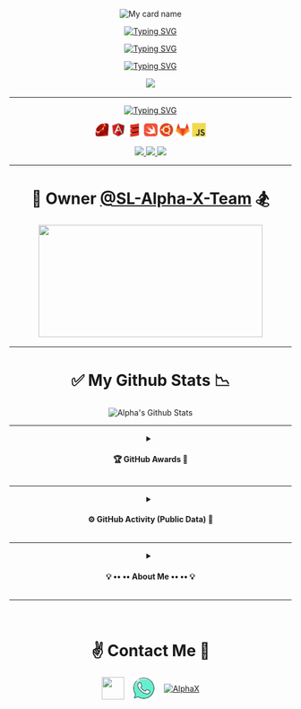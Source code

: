 <div align="center">

![My card name](https://cardivo.vercel.app/api?name=SL-Alpha-X&description=Newer+Give+Up+😏&image=https://telegra.ph/file/185c241c27145c2520a94.jpg?v=4&backgroundColor=#white&github=SL-Alpha-X&pattern=leaf&colorPattern=white)

<p align="center">
    <a href="https://github.com/SL-Alpha-X/SL-Alpha-X">
        <img
            src="https://readme-typing-svg.herokuapp.com?size=30&width=300&lines=Hello+Im+MALINDU"
            alt="Typing SVG"
        />
    </a>
</p>

<p align="center">
    <a href="https://github.com/SL-Alpha-X/SL-Alpha-X">
        <img
            src="https://readme-typing-svg.herokuapp.com?size=30&width=330&lines=Wlcm+To+My+Profile+🚀"
            alt="Typing SVG"
        />
    </a>
</p>

<p align="center">
    <a href="https://github.com/SL-Alpha-X/SL-Alpha-X">
        <img
            src="https://readme-typing-svg.herokuapp.com?size=28&width=495&lines=<Happy+New+Year+2022+!!!>"
            alt="Typing SVG"
        />
    </a>
</p>

<p align='center'>
  <a href="github.com/SL-Alpha-X" > <img src="https://c.tenor.com/lUFliafCu_MAAAAd/hello.gif"width="100" /> </a>
</p>

---

<p align="center">
    <a href="https://github.com/SL-Alpha-X/SL-Alpha-X">
        <img
            src="https://readme-typing-svg.herokuapp.com?size=35&width=400&lines=🌟+<+<+Alpha+>+>+🍁"
            alt="Typing SVG"
        />
    </a>
</p>

<p align="center">
<img src="https://raw.githubusercontent.com/devicons/devicon/master/icons/ruby/ruby-original.svg" width="25px" height="25px"/>
<img src="https://raw.githubusercontent.com/devicons/devicon/master/icons/angularjs/angularjs-original.svg" width="25px" height="25px"/>
<img src="https://raw.githubusercontent.com/devicons/devicon/master/icons/scala/scala-original.svg" width="25px" height="25px"/>
<img src="https://raw.githubusercontent.com/devicons/devicon/master/icons/swift/swift-original.svg" width="25px" height="25px"/>
<img src="https://raw.githubusercontent.com/devicons/devicon/master/icons/ubuntu/ubuntu-plain.svg" width="25px" height="25px"/>
<img src="https://raw.githubusercontent.com/devicons/devicon/master/icons/gitlab/gitlab-original.svg" width="25px" height="25px"/>
<img src="https://raw.githubusercontent.com/devicons/devicon/master/icons/javascript/javascript-original.svg" width="25px" height="25px"/>

<br>

<p align="center">
  <a href="https://github.com/SL-Alpha-X">
    <img src="https://komarev.com/ghpvc/?username=SL-Alpha-X&label=Profile%20views&color=ff69b4&label=Profile+Views&style=plastic">

  </a>
  <a href="https://github.com/SL-Alpha-X?tab=stars">
    <img src="https://img.shields.io/github/stars/SL-Alpha-X?color=ff69b4&label=Stargazers&style=plastic">

  </a>
  <a href="https://github.com/SL-Alpha-X?tab=followers">
    <img src="https://img.shields.io/github/followers/SL-Alpha-X?color=ff69b4&label=Followers&style=plastic">

  </a>
</p>

---

<h1 align="center"><b>💫 Owner <a href="https://github.com/SL-Alpha-X-Team">@SL-Alpha-X-Team</a> 🏂</b></h1>

<p align="center"> 
 <img src="https://adcy.io/wp-content/uploads/2020/04/anti-hacking.gif" height="200" width="400" />
</p>

---

<h1 align="center"><b>✅ My Github Stats 📉</b></h1>

<p align="center">
<img align="center" src="https://github-readme-stats.vercel.app/api?username=SL-Alpha-X&include_all_commits=true&count_private=true&show_icons=true&line_height=20&title_color=7A7ADB&icon_color=2234AE&text_color=D3D3D3&bg_color=0,000000,130F40" alt="Alpha's Github Stats">
</p>

---

<details>
    <summary align="center"><h4>&#127942 <b> GitHub Awards 📑</b></h4></summary><br/>

![Github Trophy](https://github-profile-trophy.vercel.app/?username=SL-Alpha-X)

</details>

---

<details>
    <summary align="center"><h4> <b>⚙️ GitHub Activity (Public Data) 🔰</b></h4></summary><br/>

![Metrics](https://metrics.lecoq.io/SL-Alpha-X?template=classic&followup=1&isocalendar=1&languages=1&isocalendar.duration=half-year&config.timezone=Europe%2FIstanbul)

</details>

---
 
<details>
    <summary align="center"><h4> <b>💡 •• •• About Me •• •• 💡</b></h4></summary><br/>

Hi, my name is Malindu. (SL-Alpha 😉)

Just a sad developer. 😌

14 yeas old. From Sri Lanka. 🇱🇰 

I'm still learning java script. 💫

Studying at Taxila Central College Horana. 💭

We released a bot to WhatsApp named [Alpha-X-WA-Bot](https://github.com/SL-Alpha-X-Team/Alpha-X-WA-Bot-Installer) 🤖

My future hope is to become a software engineer. 😽

If you have any question for me ı put my contact information above. 🙂

</details>

---

<br>

<h1 align="center"><b>✌️ Contact Me 💭</b></h1>

<p align="center">
<a href="https://t.me/SL_Alpha_X" target="blank"><img align="center" src="https://cdn4.iconfinder.com/data/icons/logos-and-brands/512/335_Telegram_logo-256.png"  height="40" width="40" /></a> &nbsp;&nbsp;
<a href="https://wa.me/94772978164" target="blank"><img align="center" src="https://github.com/SL-Alpha-X/SL-Alpha-X/blob/main/whatsapp.png"  height="40" width="40" /></a> &nbsp;&nbsp;
<a href="malinduprabanjanaperis@gmail.com" target="blank"><img align="center" src="https://www.freepnglogos.com/uploads/gmail-email-logo-png-16.png" alt="AlphaX" height="40" width="50" /></a>
</p>
</div>
